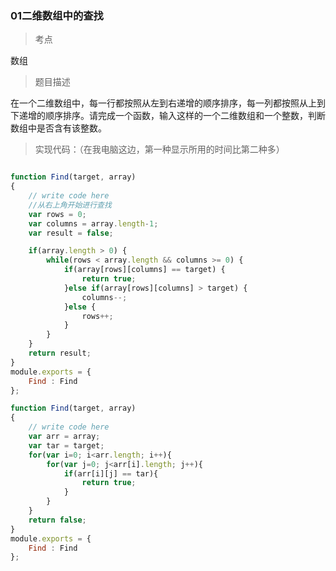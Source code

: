 ### 01二维数组中的查找

> 考点

数组

> 题目描述

在一个二维数组中，每一行都按照从左到右递增的顺序排序，每一列都按照从上到下递增的顺序排序。请完成一个函数，输入这样的一个二维数组和一个整数，判断数组中是否含有该整数。

> 实现代码：（在我电脑这边，第一种显示所用的时间比第二种多）

``` js

function Find(target, array)
{
    // write code here
    //从右上角开始进行查找
    var rows = 0;
    var columns = array.length-1;
    var result = false;

    if(array.length > 0) {
        while(rows < array.length && columns >= 0) {
            if(array[rows][columns] == target) {
                return true;
            }else if(array[rows][columns] > target) {
                columns--;
            }else {
                rows++;
            }
        }
    }
    return result;
}
module.exports = {
    Find : Find
};

```

``` js
function Find(target, array)
{
    // write code here
    var arr = array;
    var tar = target;
    for(var i=0; i<arr.length; i++){
        for(var j=0; j<arr[i].length; j++){
            if(arr[i][j] == tar){
                return true;
            }
        }
    }
    return false;
}
module.exports = {
    Find : Find
};
```
